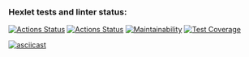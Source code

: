 ### Hexlet tests and linter status:
[![Actions Status](https://github.com/alte0/php-project-48/actions/workflows/hexlet-check.yml/badge.svg)](https://github.com/alte0/php-project-48/actions)
[![Actions Status](https://github.com/alte0/php-project-48/actions/workflows/workflow.yml/badge.svg)](https://github.com/alte0/php-project-48/actions)
[![Maintainability](https://api.codeclimate.com/v1/badges/8b8d0e325fc67fa628a8/maintainability)](https://codeclimate.com/github/alte0/php-project-48/maintainability)
[![Test Coverage](https://api.codeclimate.com/v1/badges/8b8d0e325fc67fa628a8/test_coverage)](https://codeclimate.com/github/alte0/php-project-48/test_coverage)

[![asciicast](https://asciinema.org/a/inqAd8eg9I6XALtaHOHYAThdX.svg)](https://asciinema.org/a/inqAd8eg9I6XALtaHOHYAThdX)